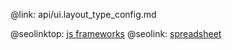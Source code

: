 @link: api/ui.layout_type_config.md

@seolinktop: [js frameworks](https://webix.com)
@seolink: [spreadsheet](https://webix.com/spreadsheet/)
